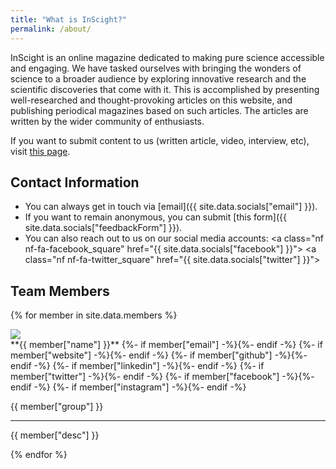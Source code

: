```yaml
---
title: "What is InScight?"
permalink: /about/
---
```


InScight is an online magazine dedicated to making pure science accessible and engaging. We have tasked ourselves with bringing the wonders of science to a broader audience by exploring innovative research and the scientific discoveries that come with it. This is accomplished by presenting well-researched and thought-provoking articles on this website, and publishing periodical magazines based on such articles. The articles are written by the wider community of enthusiasts. 

If you want to submit content to us (written article, video, interview, etc), visit [this page](/submit/).

## Contact Information
- You can always get in touch via [email]({{ site.data.socials["email"] }}).
- If you want to remain anonymous, you can submit [this form]({{ site.data.socials["feedbackForm"] }}).
- You can also reach out to us on our social media accounts: <a class="nf nf-fa-facebook_square" href="{{ site.data.socials["facebook"] }}"></a> <a class="nf nf-fa-twitter_square" href="{{ site.data.socials["twitter"] }}"></a>

## Team Members
{% for member in site.data.members %}
<div class="member-info">
<img class="member-image" src="/assets/images/members/{{member["image"]}}"/>
<div class="member-details" markdown=1>
<span class="member-name">**{{ member["name"] }}**
<span class="member-links">
{%- if member["email"] -%}<span class="email-id nf nf-md-email" data="{{ member["email"] }}"></span>{%- endif -%}
{%- if member["website"] -%}<a class="nf nf-md-web" href="{{ member["website"] }}"></a>{%- endif -%}
{%- if member["github"] -%}<a class="nf nf-fa-github" href="{{ member["github"] }}"></a>{%- endif -%}
{%- if member["linkedin"] -%}<a class="nf nf-fa-linkedin_square" href="{{ member["linkedin"] }}"></a>{%- endif -%}
{%- if member["twitter"] -%}<a class="nf nf-fa-twitter_square" href="{{ member["twitter"] }}"></a>{%- endif -%}
{%- if member["facebook"] -%}<a class="nf nf-md-facebook" href="{{ member["facebook"] }}"></a>{%- endif -%}
{%- if member["instagram"] -%}<a class="nf nf-fa-instagram" href="{{ member["instagram"] }}"></a>{%- endif -%}
</span>
</span>

{{ member["group"] }}

---
{{ member["desc"] }}

</div>
</div>
{% endfor %}

<script src="/assets/js/copyEmail.js"></script>
